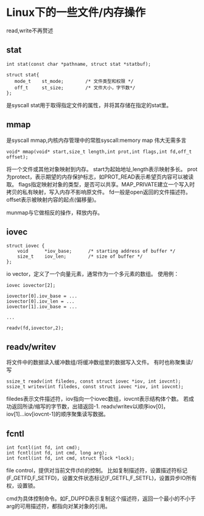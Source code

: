 # Linux下的一些文件/内存操作

read,write不再赘述

## stat

```
int stat(const char *pathname, struct stat *statbuf);

struct stat{
   mode_t    st_mode;        /* 文件类型和权限 */
   off_t     st_size;        /* 文件大小，字节数*/
};
```

是syscall
stat用于取得指定文件的属性，并将其存储在指定的stat里。

## mmap

是syscall
mmap,内核内存管理中的常胜syscall:memory map 伟大无需多言

```
void* mmap(void* start,size_t length,int prot,int flags,int fd,off_t offset);
```

将一个文件或其他对象映射到内存。
start为起始地址,length表示映射多长。
prot为protect，表示期望的内存保护标志，如PROT_READ表示希望页内容可以被读取。
flags指定映射对象的类型，是否可以共享。MAP_PRIVATE建立一个写入时拷贝的私有映射，写入内存不影响原文件。
fd一般是open返回的文件描述符。
offset表示被映射内容的起点(偏移量)。

munmap与它做相反的操作，释放内存。

## iovec

```
struct iovec {
    void      *iov_base;      /* starting address of buffer */
    size_t    iov_len;        /* size of buffer */
};
```

io vector，定义了一个向量元素，通常作为一个多元素的数组。
使用例：

```
iovec iovector[2];

iovector[0].iov_base = ...
iovector[0].iov_len = ...
iovector[1].iov_base = ...

...

readv(fd,iovector,2);
```

## readv/writev

将文件中的数据读入缓冲数组/将缓冲数组里的数据写入文件。
有时也称聚集读/写


```
ssize_t readv(int filedes, const struct iovec *iov, int iovcnt);
ssize_t writev(int filedes, const struct iovec *iov, int iovcnt);
```

filedes表示文件描述符，iov指向一个iovec数组，iovcnt表示结构体个数。
若成功返回所读/缩写的字节数，出错返回-1.
readv/writev以顺序iov[0]，iov[1]...iov[iovcnt-1]的顺序聚集读写数据。

## fcntl

```
int fcntl(int fd, int cmd);
int fcntl(int fd, int cmd, long arg);         
int fcntl(int fd, int cmd, struct flock *lock);
```

file control，提供对当前文件(fd)的控制。
比如复制描述符，设置描述符标记(F_GETFD,F_SETFD)，设置文件状态标记(F_GETFL,F_SETFL)，设置异步IO所有权，设置锁。

cmd为具体控制命令。如F_DUPFD表示复制这个描述符，返回一个最小的不小于arg的可用描述符，都指向对某对象的引用。